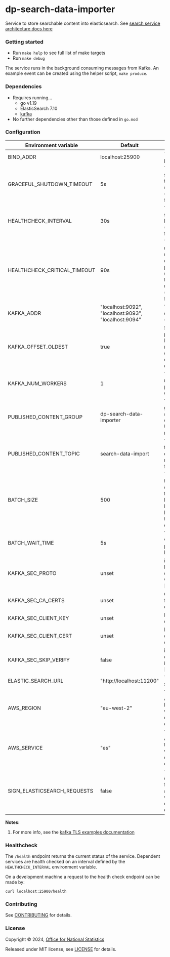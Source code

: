 dp-search-data-importer
================

Service to store searchable content into elasticsearch. See [search service architecture docs here](https://github.com/ONSdigital/dp-search-api/tree/develop/architecture#search-service-architecture)

### Getting started

* Run `make help` to see full list of make targets
* Run `make debug`

The service runs in the background consuming messages from Kafka.
An example event can be created using the helper script, `make produce`.

### Dependencies

* Requires running…
	* go v1.19
	* ElasticSearch 7.10
	* [kafka](https://github.com/ONSdigital/dp/blob/main/guides/INSTALLING.md#prerequisites)
* No further dependencies other than those defined in `go.mod`

### Configuration

| Environment variable         | Default                                              | Description                                                                                                        |
|------------------------------|------------------------------------------------------|--------------------------------------------------------------------------------------------------------------------|
| BIND_ADDR                    | localhost:25900                                      | The host and port to bind to                                                                                       |
| GRACEFUL_SHUTDOWN_TIMEOUT    | 5s                                                   | The graceful shutdown timeout in seconds (`time.Duration` format)                                                  |
| HEALTHCHECK_INTERVAL         | 30s                                                  | Time between self-healthchecks (`time.Duration` format)                                                            |
| HEALTHCHECK_CRITICAL_TIMEOUT | 90s                                                  | Time to wait until an unhealthy dependent propagates its state to make this app unhealthy (`time.Duration` format) |
| KAFKA_ADDR                   | "localhost:9092", "localhost:9093", "localhost:9094" | The address of Kafka (accepts list)                                                                                |
| KAFKA_OFFSET_OLDEST          | true                                                 | Start processing Kafka messages in order from the oldest in the queue                                              |
| KAFKA_NUM_WORKERS            | 1                                                    | The maximum number of parallel kafka consumers                                                                     |
| PUBLISHED_CONTENT_GROUP      | dp-search-data-importer                              | The consumer group this application to consume Uploaded messages                                                   |
| PUBLISHED_CONTENT_TOPIC      | search-data-import                                   | The name of the topic to consume messages from                                                                     |
| BATCH_SIZE                   | 500                                                  | The default total number of messages that should be buffered (in batches) before writing to the search engine.     |
| BATCH_WAIT_TIME              | 5s                                                   | The default wait time for preparing the batch.                                                                     |
| KAFKA_SEC_PROTO              | unset                                                | if set to TLS, kafka connections will use TLS [1]                                                                  |
| KAFKA_SEC_CA_CERTS           | unset                                                | CA cert chain for the server cert [1]                                                                              |
| KAFKA_SEC_CLIENT_KEY         | unset                                                | PEM for the client key [1]                                                                                         |
| KAFKA_SEC_CLIENT_CERT        | unset                                                | PEM for the client certificate [1]                                                                                 |
| KAFKA_SEC_SKIP_VERIFY        | false                                                | ignores server certificate issues if true [1]                                                                      |
| ELASTIC_SEARCH_URL           | "http://localhost:11200"                             | The elastic search URL                                                                                             |
| AWS_REGION                   | "eu-west-2"                                          | The default AWS region to be validated while connecting to elastic search                                          |
| AWS_SERVICE                  | "es"                                                 | The default AWS service to be validated while connecting to elastic search                                         |
| SIGN_ELASTICSEARCH_REQUESTS  | false                                                | The default configuration for AWS authenticatioin while connecting to elastic search                               |

**Notes:**

1. <a name="notes_1">For more info, see the [kafka TLS examples documentation](https://github.com/ONSdigital/dp-kafka/tree/main/examples#tls)</a>

### Healthcheck

 The `/health` endpoint returns the current status of the service. Dependent services are health checked on an interval defined by the `HEALTHCHECK_INTERVAL` environment variable.

 On a development machine a request to the health check endpoint can be made by:

 `curl localhost:25900/health`

### Contributing

See [CONTRIBUTING](CONTRIBUTING.md) for details.

### License

Copyright © 2024, [Office for National Statistics](https://www.ons.gov.uk)

Released under MIT license, see [LICENSE](LICENSE.md) for details.
